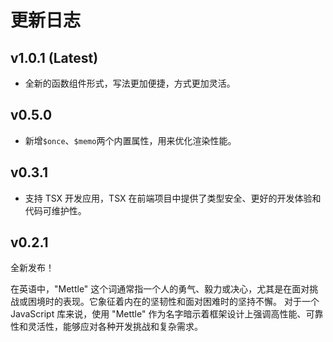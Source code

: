 # 更新日志

## v1.0.1 (Latest)

- 全新的函数组件形式，写法更加便捷，方式更加灵活。

## v0.5.0

- 新增`$once`、`$memo`两个内置属性，用来优化渲染性能。

## v0.3.1

- 支持 TSX 开发应用，TSX 在前端项目中提供了类型安全、更好的开发体验和代码可维护性。

## v0.2.1

全新发布！

在英语中，"Mettle" 这个词通常指一个人的勇气、毅力或决心，尤其是在面对挑战或困境时的表现。它象征着内在的坚韧性和面对困难时的坚持不懈。
对于一个 JavaScript 库来说，使用 "Mettle" 作为名字暗示着框架设计上强调高性能、可靠性和灵活性，能够应对各种开发挑战和复杂需求。
